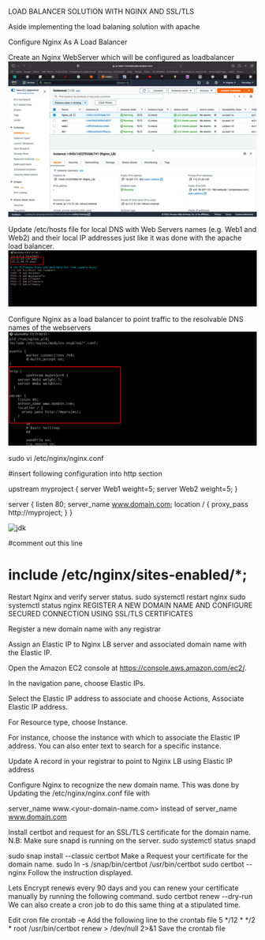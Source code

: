 LOAD BALANCER SOLUTION WITH NGINX AND SSL/TLS

Aside implementing the load balaning solution with apache

Configure Nginx As A Load Balancer

Create an Nginx WebServer which will be configured as loadbalancer 
![lb nginx](./images/lb%20nginx.png)

Update /etc/hosts file for local DNS with Web Servers names (e.g. Web1 and Web2) and their local IP addresses just like it was done with the apache load balancer.
![etc](./images/etc.png)


Configure Nginx as a load balancer to point traffic to the resolvable DNS names of the webservers
![load dns](./images/load%20dns.png)


sudo vi /etc/nginx/nginx.conf

#insert following configuration into http section

 upstream myproject {
    server Web1 weight=5;
    server Web2 weight=5;
  }

server {
    listen 80;
    server_name www.domain.com;
    location / {
      proxy_pass http://myproject;
    }
  }

  ![jdk](./images/jdk.png)

#comment out this line
#       include /etc/nginx/sites-enabled/*;
Restart Nginx and verify server status.
sudo systemctl restart nginx
sudo systemctl status nginx
REGISTER A NEW DOMAIN NAME AND CONFIGURE SECURED CONNECTION USING SSL/TLS CERTIFICATES

Register a new domain name with any registrar

Assign an Elastic IP to Nginx LB server and associated domain name with the Elastic IP.

Open the Amazon EC2 console at https://console.aws.amazon.com/ec2/.

In the navigation pane, choose Elastic IPs.

Select the Elastic IP address to associate and choose Actions, Associate Elastic IP address.

For Resource type, choose Instance.

For instance, choose the instance with which to associate the Elastic IP address. You can also enter text to search for a specific instance.



Update A record in your registrar to point to Nginx LB using Elastic IP address

Configure Nginx to recognize the new domain name. This was done by Updating the /etc/nginx/nginx.conf file with

server_name www.<your-domain-name.com>
instead of server_name www.domain.com

Install certbot and request for an SSL/TLS certificate for the domain name. N.B: Make sure snapd is running on the server.
sudo systemctl status snapd
 

sudo snap install --classic certbot
Make a Request your certificate for the domain name.
sudo ln -s /snap/bin/certbot /usr/bin/certbot
sudo certbot --nginx
Follow the instruction displayed.

Lets Encrypt renews every 90 days and you can renew your certificate manually by running the following command.
sudo certbot renew --dry-run
We can also create a cron job to do this same thing at a stipulated time.

Edit cron file
crontab -e
Add the following line to the crontab file
5 */12 * */2 *   root /usr/bin/certbot renew > /dev/null 2>&1
Save the crontab file